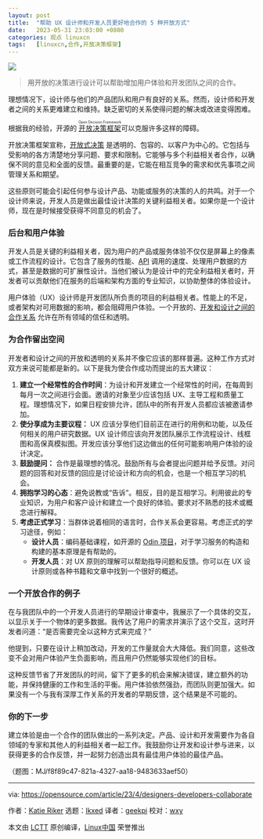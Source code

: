 ```yaml
---
layout: post
title:	"帮助 UX 设计师和开发人员更好地合作的 5 种开放方式"
date:	2023-05-31 23:03:00 +0800 
categories:	观点 linuxcn 
tags:	[linuxcn,合作,开放决策框架]
---
```



![](/Asserts/Images//attachment/album/202305/31/230228jqjc7ztewqcewddu.jpg)



> 
> 用开放的决策进行设计可以帮助增加用户体验和开发团队之间的合作。
> 
> 
> 


理想情况下，设计师与他们的产品团队和用户有良好的关系。然而，设计师和开发者之间的关系更难建立和维持。缺乏密切的关系使得问题的解决或改进变得困难。


根据我的经验，开源的 <ruby> <a href="https://opensource.com/open-organization/resources/open-decision-framework">  开放决策框架 </a> <rt>  Open Decision Framework </rt></ruby> 可以克服许多这样的障碍。


开放决策框架宣称，[开放式决策](https://opensource.com/open-organization/20/6/open-management-practices) 是透明的、包容的、以客户为中心的。它包括与受影响的各方清楚地分享问题、要求和限制。它能够与多个利益相关者合作，以确保不同的意见和全面的反馈。最重要的是，它能在相互竞争的需求和优先事项之间管理关系和期望。


这些原则可能会引起任何参与设计产品、功能或服务的决策的人的共鸣。对于一个设计师来说，开发人员是做出最佳设计决策的关键利益相关者。如果你是一个设计师，现在是时候接受获得不同意见的机会了。


### 后台和用户体验


开发人员是关键的利益相关者，因为用户的产品或服务体验不仅仅是屏幕上的像素或工作流程的设计。它包含了服务的性能、[API](https://www.redhat.com/en/topics/api/what-are-application-programming-interfaces?intcmp=7013a000002qLH8AAM) 调用的速度、处理用户数据的方式，甚至是数据的可扩展性设计。当他们被认为是设计中的完全利益相关者时，开发者可以贡献他们在服务的后端和架构方面的专业知识，以协助整体的体验设计。


用户体验（UX）设计师是开发团队所负责的项目的利益相关者。性能上的不足，或者架构对可用数据的影响，都会阻碍用户体验。一个开放的、[开发和设计之间的合作关系](https://www.redhat.com/architect/keycloak-ui-architecture?intcmp=7013a000002qLH8AAM) 允许在所有领域的信任和透明。


### 为合作留出空间


开发者和设计之间的开放和透明的关系并不像它应该的那样普遍。这种工作方式对双方来说可能都是新的。以下是我为使合作成功而提出的五大建议：


1. **建立一个经常性的合作时间**：为设计和开发建立一个经常性的时间，在每周到每月一次之间进行会面。邀请的对象至少应该包括 UX、主导工程和质量工程。理想情况下，如果日程安排允许，团队中的所有开发人员都应该被邀请参加。
2. **使分享成为主要议程：** UX 应该分享他们目前正在进行的用例和功能，以及任何相关的用户研究数据。UX 设计师应该向开发团队展示工作流程设计、线框图和高保真模拟图。开发应该分享他们这边做出的任何可能影响用户体验的设计决定。
3. **鼓励提问：** 合作是最理想的情况。鼓励所有与会者提出问题并给予反馈。对问题的回答和对反馈的回应是讨论设计和方向的机会，也是一个相互学习的机会。
4. **拥抱学习的心态**：避免说教或“告诉”。相反，目的是互相学习。利用彼此的专业知识，为用户和客户设计和建立一个良好的体验。要求对不熟悉的技术或概念进行解释。
5. **考虑正式学习**：当群体说着相同的语言时，合作关系会更容易。考虑正式的学习途径，例如：
	* **设计人员**：编码基础课程，如开源的 [Odin 项目](https://www.theodinproject.com/)，对于学习服务的构造和构建的基本原理是有帮助的。
	* **开发人员**：对 UX 原则的理解可以帮助指导问题和反馈。你可以在 UX 设计原则或各种书籍和文章中找到一个很好的概述。


### 一个开放合作的例子


在与我团队中的一个开发人员进行的早期设计审查中，我展示了一个具体的交互，以显示关于一个物体的更多数据。我传达了用户的需求并演示了这个交互，这时开发者问道：“是否需要完全以这种方式来完成？”


他提到，只要在设计上稍加改动，开发的工作量就会大大降低。我们同意，这些改变不会对用户体验产生负面影响，而且用户仍然能够实现他们的目标。


这种反馈节省了开发团队的时间，留下了更多的机会来解决错误，建立额外的功能，并保持健康的工作和生活的平衡。用户体验依然强劲，而团队则更加强大。如果没有一个与我有深厚工作关系的开发者的早期反馈，这个结果是不可能的。


### 你的下一步


建立体验是由一个合作的团队做出的一系列决定。产品、设计和开发需要作为各自领域的专家和其他人的利益相关者一起工作。我鼓励你让开发和设计参与进来，以获得更多的合作反馈，并一起努力创造出具有最佳用户体验的最佳产品。


（题图：MJ/f8f89c47-821a-4327-aa18-9483633aef50）




---


via: <https://opensource.com/article/23/4/designers-developers-collaborate>


作者：[Katie Riker](https://opensource.com/users/kriker) 选题：[lkxed](https://github.com/lkxed/) 译者：[geekpi](https://github.com/geekpi) 校对：[wxy](https://github.com/wxy)


本文由 [LCTT](https://github.com/LCTT/TranslateProject) 原创编译，[Linux中国](https://linux.cn/) 荣誉推出
